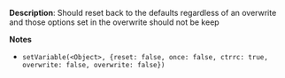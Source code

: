 __Description__: Should reset back to the defaults regardless of an overwrite and those options set in the overwrite should not be keep

__Notes__

+ `setVariable(<Object>, {reset: false, once: false, ctrrc: true, overwrite: false, overwrite: false})`